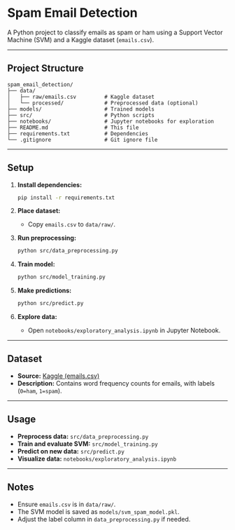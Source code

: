 # Spam Email Detection

A Python project to classify emails as spam or ham using a Support Vector Machine (SVM) and a Kaggle dataset (`emails.csv`).

---

## Project Structure

```
spam_email_detection/
├── data/
│   ├── raw/emails.csv         # Kaggle dataset
│   └── processed/             # Preprocessed data (optional)
├── models/                    # Trained models
├── src/                       # Python scripts
├── notebooks/                 # Jupyter notebooks for exploration
├── README.md                  # This file
├── requirements.txt           # Dependencies
└── .gitignore                 # Git ignore file
```

---

## Setup

1. **Install dependencies:**

    ```sh
    pip install -r requirements.txt
    ```

2. **Place dataset:**

    - Copy `emails.csv` to `data/raw/`.

3. **Run preprocessing:**

    ```sh
    python src/data_preprocessing.py
    ```

4. **Train model:**

    ```sh
    python src/model_training.py
    ```

5. **Make predictions:**

    ```sh
    python src/predict.py
    ```

6. **Explore data:**
    - Open `notebooks/exploratory_analysis.ipynb` in Jupyter Notebook.

---

## Dataset

-   **Source:** [Kaggle (emails.csv)](https://drive.google.com/drive/folders/1N-PdR3u8A73PrPDhnNC-icjuT6OhtYW9?usp=sharing)
-   **Description:** Contains word frequency counts for emails, with labels (`0=ham`, `1=spam`).

---

## Usage

-   **Preprocess data:** `src/data_preprocessing.py`
-   **Train and evaluate SVM:** `src/model_training.py`
-   **Predict on new data:** `src/predict.py`
-   **Visualize data:** `notebooks/exploratory_analysis.ipynb`

---

## Notes

-   Ensure `emails.csv` is in `data/raw/`.
-   The SVM model is saved as `models/svm_spam_model.pkl`.
-   Adjust the label column in `data_preprocessing.py` if needed.
